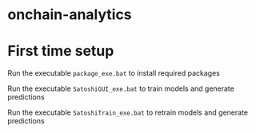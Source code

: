 # onchain-analytics

# First time setup
Run the executable `package_exe.bat` to install required packages

Run the executable `SatoshiGUI_exe.bat` to train models and generate predictions

Run the executable `SatoshiTrain_exe.bat` to retrain models and generate predictions
